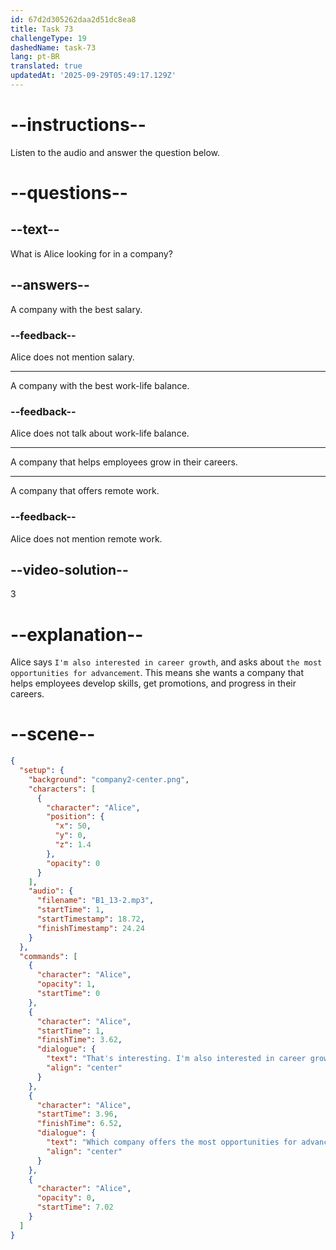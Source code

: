 ```yaml
---
id: 67d2d305262daa2d51dc8ea8
title: Task 73
challengeType: 19
dashedName: task-73
lang: pt-BR
translated: true
updatedAt: '2025-09-29T05:49:17.129Z'
---
```


<!-- (Audio) Alice: That's interesting. I'm also interested in career growth. Which company offers the most opportunities for advancement? -->

# --instructions--

Listen to the audio and answer the question below.  

# --questions--

## --text--

What is Alice looking for in a company?  

## --answers--

A company with the best salary.  

### --feedback--

Alice does not mention salary.

---

A company with the best work-life balance.  

### --feedback--

Alice does not talk about work-life balance.

---

A company that helps employees grow in their careers.  

---

A company that offers remote work.  

### --feedback--

Alice does not mention remote work.

## --video-solution--

3  

# --explanation--

Alice says `I'm also interested in career growth`, and asks about `the most opportunities for advancement`. This means she wants a company that helps employees develop skills, get promotions, and progress in their careers.

# --scene--

```json
{
  "setup": {
    "background": "company2-center.png",
    "characters": [
      {
        "character": "Alice",
        "position": {
          "x": 50,
          "y": 0,
          "z": 1.4
        },
        "opacity": 0
      }
    ],
    "audio": {
      "filename": "B1_13-2.mp3",
      "startTime": 1,
      "startTimestamp": 18.72,
      "finishTimestamp": 24.24
    }
  },
  "commands": [
    {
      "character": "Alice",
      "opacity": 1,
      "startTime": 0
    },
    {
      "character": "Alice",
      "startTime": 1,
      "finishTime": 3.62,
      "dialogue": {
        "text": "That's interesting. I'm also interested in career growth.",
        "align": "center"
      }
    },
    {
      "character": "Alice",
      "startTime": 3.96,
      "finishTime": 6.52,
      "dialogue": {
        "text": "Which company offers the most opportunities for advancement?",
        "align": "center"
      }
    },
    {
      "character": "Alice",
      "opacity": 0,
      "startTime": 7.02
    }
  ]
}
```
